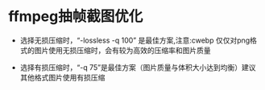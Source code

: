 
# ffmpeg抽帧截图优化

* 选择无损压缩时，“-lossless -q 100” 是最佳方案,注意:cwebp 仅仅对png格式的图片使用无损压缩时，会有较为高效的压缩率和图片质量

* 选择有损压缩时，“-q 75”是最佳方案（图片质量与体积大小达到均衡）建议其他格式图片使用有损压缩

